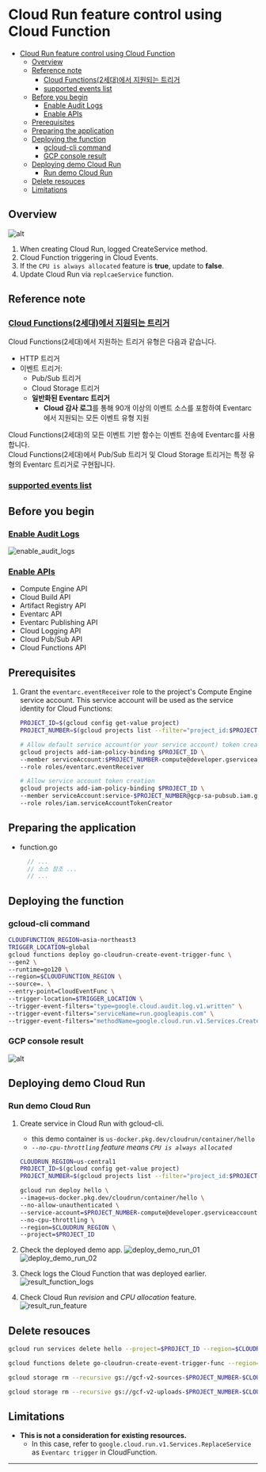# Cloud Run feature control using Cloud Function

- [Cloud Run feature control using Cloud Function](#cloud-run-feature-control-using-cloud-function)
  - [Overview](#overview)
  - [Reference note](#reference-note)
    - [Cloud Functions(2세대)에서 지원되는 트리거](#cloud-functions2세대에서-지원되는-트리거)
    - [supported events list](#supported-events-list)
  - [Before you begin](#before-you-begin)
    - [Enable Audit Logs](#enable-audit-logs)
    - [Enable APIs](#enable-apis)
  - [Prerequisites](#prerequisites)
  - [Preparing the application](#preparing-the-application)
  - [Deploying the function](#deploying-the-function)
    - [gcloud-cli command](#gcloud-cli-command)
    - [GCP console result](#gcp-console-result)
  - [Deploying demo Cloud Run](#deploying-demo-cloud-run)
    - [Run demo Cloud Run](#run-demo-cloud-run)
  - [Delete resouces](#delete-resouces)
  - [Limitations](#limitations)

## Overview

![alt](images/architecture.png)

1. When creating Cloud Run, logged CreateService method.
2. Cloud Function triggering in Cloud Events.
3. If the `CPU is always allocated` feature is **true**, update to **false**.
4. Update Cloud Run via `replcaeService` function.

## Reference note

### [Cloud Functions(2세대)에서 지원되는 트리거](https://cloud.google.com/functions/docs/calling#2nd-gen-triggers)

Cloud Functions(2세대)에서 지원하는 트리거 유형은 다음과 같습니다.

- HTTP 트리거
- 이벤트 트리거:
  - Pub/Sub 트리거
  - Cloud Storage 트리거
  - **일반화된 Eventarc 트리거**
    - **Cloud 감사 로그**를 통해 90개 이상의 이벤트 소스를 포함하여 Eventarc에서 지원되는 모든 이벤트 유형 지원

Cloud Functions(2세대)의 모든 이벤트 기반 함수는 이벤트 전송에 Eventarc를 사용합니다.  
Cloud Functions(2세대)에서 Pub/Sub 트리거 및 Cloud Storage 트리거는 특정 유형의 Eventarc 트리거로 구현됩니다.

### [supported events list](https://cloud.google.com/eventarc/docs/reference/supported-events#cloud-run)

## Before you begin

### [Enable Audit Logs](https://console.cloud.google.com/iam-admin/audit?_ga=2.171696032.1890056829.1682990289-1759029109.1641476240)

![enable_audit_logs](images/enable_audit_logs.png)

### [Enable APIs](https://console.cloud.google.com/flows/enableapi?apiid=compute.googleapis.com%2Ccloudbuild.googleapis.com%2Cartifactregistry.googleapis.com%2Ceventarc.googleapis.com%2Ceventarcpublishing.googleapis.com%2Clogging.googleapis.com%2Cpubsub.googleapis.com%2Ccloudfunctions.googleapis.com&%3Bredirect=https%3A%2F%2Fcloud.google.com%2Ffunctions%2Ftutorials%2Fcloud-audit-logs&hl=ko&_ga=2.9624950.219758434.1682298192-1759029109.1641476240&_gac=1.222353769.1678857054.Cj0KCQjwtsCgBhDEARIsAE7RYh3McYeqwbPqleMhTFMZ8ywZg8RmQPBBPLnpNSQgpeitCwOdpCj_q74aAgndEALw_wcB)

- Compute Engine API
- Cloud Build API
- Artifact Registry API
- Eventarc API
- Eventarc Publishing API
- Cloud Logging API
- Cloud Pub/Sub API
- Cloud Functions API

## Prerequisites

1. Grant the `eventarc.eventReceiver` role to the project's Compute Engine service account. This service account will be used as the service identity for Cloud Functions:

   ```bash
   PROJECT_ID=$(gcloud config get-value project)
   PROJECT_NUMBER=$(gcloud projects list --filter="project_id:$PROJECT_ID" --format='value(project_number)')

   # Allow default service account(or your service account) token creation
   gcloud projects add-iam-policy-binding $PROJECT_ID \
   --member serviceAccount:$PROJECT_NUMBER-compute@developer.gserviceaccount.com \
   --role roles/eventarc.eventReceiver

   # Allow service account token creation
   gcloud projects add-iam-policy-binding $PROJECT_ID \
   --member serviceAccount:service-$PROJECT_NUMBER@gcp-sa-pubsub.iam.gserviceaccount.com \
   --role roles/iam.serviceAccountTokenCreator
   ```

## Preparing the application

- function.go

  ```go
    // ...
    // 소스 참조 ...
    // ...
  ```

## Deploying the function

### gcloud-cli command

```bash
CLOUDFUNCTION_REGION=asia-northeast3
TRIGGER_LOCATION=global
gcloud functions deploy go-cloudrun-create-event-trigger-func \
--gen2 \
--runtime=go120 \
--region=$CLOUDFUNCTION_REGION \
--source=. \
--entry-point=CloudEventFunc \
--trigger-location=$TRIGGER_LOCATION \
--trigger-event-filters="type=google.cloud.audit.log.v1.written" \
--trigger-event-filters="serviceName=run.googleapis.com" \
--trigger-event-filters="methodName=google.cloud.run.v1.Services.CreateService"
```

### GCP console result

![alt](images/deploy_function_01.png)

## Deploying demo Cloud Run

### Run demo Cloud Run

1. Create service in Cloud Run with gcloud-cli.

   - this demo container is `us-docker.pkg.dev/cloudrun/container/hello`
   - _`--no-cpu-throttling` feature means `CPU is always allocated`_

   ```bash
   CLOUDRUN_REGION=us-central1
   PROJECT_ID=$(gcloud config get-value project)
   PROJECT_NUMBER=$(gcloud projects list --filter="project_id:$PROJECT_ID" --format='value(project_number)')

   gcloud run deploy hello \
   --image=us-docker.pkg.dev/cloudrun/container/hello \
   --no-allow-unauthenticated \
   --service-account=$PROJECT_NUMBER-compute@developer.gserviceaccount.com \
   --no-cpu-throttling \
   --region=$CLOUDRUN_REGION \
   --project=$PROJECT_ID
   ```

2. Check the deployed demo app.
   ![deploy_demo_run_01](images/deploy_demo_run_01.png)
   ![deploy_demo_run_02](images/deploy_demo_run_02.png)

3. Check logs the Cloud Function that was deployed earlier.
   ![result_function_logs](images/result_function_logs.png)

4. Check Cloud Run _revision_ and _CPU allocation_ feature.
   ![result_run_feature](images/result_run_feature.png)

## Delete resouces

```bash
gcloud run services delete hello --project=$PROJECT_ID --region=$CLOUDRUN_REGION -q

gcloud functions delete go-cloudrun-create-event-trigger-func --region=$REGION -q

gcloud storage rm --recursive gs://gcf-v2-sources-$PROJECT_NUMBER-$CLOUDFUNCTION_REGION/

gcloud storage rm --recursive gs://gcf-v2-uploads-$PROJECT_NUMBER-$CLOUDFUNCTION_REGION/
```

## Limitations

- **This is not a consideration for existing resources.**
  - In this case, refer to `google.cloud.run.v1.Services.ReplaceService` as `Eventarc trigger` in CloudFunction.

<!--
- (Optinal) Local test
````Bash
curl localhost:8080 \
  -X POST \
    -H "Content-Type: application/json" \
    -H "ce-id: 1234567890" \
    -H "ce-specversion: 1.0" \
    -H "ce-type: google.cloud.audit.log.v1.written" \
    -H "ce-time: 2020-08-08T00:11:44.895529672Z" \
    -H "ce-source: //cloudaudit.googleapis.com/projects/kktae-demo/logs/data_access" \
  -d '{
  "protoPayload": {
    "@type": "type.googleapis.com/google.cloud.audit.AuditLog",
    "authenticationInfo": {
      "principalEmail": "kktae@mz.co.kr"
    },
    "requestMetadata": {
      "callerIp": "221.148.114.22",
      "callerSuppliedUserAgent": "Mozilla/5.0 (Windows NT 10.0; Win64; x64) AppleWebKit/537.36 (KHTML, like Gecko) Chrome/112.0.0.0 Safari/537.36,gzip(gfe),gzip(gfe)",
      "requestAttributes": {
        "time": "2023-04-28T02:26:35.122338Z",
        "auth": {}
      },
      "destinationAttributes": {}
    },
    "serviceName": "run.googleapis.com",
    "methodName": "google.cloud.run.v1.Services.CreateService",
    "authorizationInfo": [
      {
        "resource": "namespaces/kktae-demo/services/hello",
        "permission": "run.services.create",
        "granted": true,
        "resourceAttributes": {}
      }
    ],
    "resourceName": "namespaces/kktae-demo/services/hello",
    "request": {
      "@type": "type.googleapis.com/google.cloud.run.v1.CreateServiceRequest",
      "region": "us-central1",
      "service": {
        "apiVersion": "serving.knative.dev/v1",
        "kind": "Service",
        "metadata": {
          "name": "hello",
          "namespace": "kktae-demo",
          "annotations": {
            "run.googleapis.com/ingress": "internal",
            "run.googleapis.com/client-name": "cloud-console",
            "run.googleapis.com/launch-stage": "ALPHA"
          }
        },
        "spec": {
          "template": {
            "metadata": {
              "name": "hello-00001-wol",
              "annotations": {
                "autoscaling.knative.dev/maxScale": "100",
                "run.googleapis.com/cpu-throttling": "false",
                "run.googleapis.com/client-name": "cloud-console"
              }
            },
            "spec": {
              "containerConcurrency": 80,
              "timeoutSeconds": 300,
              "serviceAccountName": "264172533638-compute@developer.gserviceaccount.com"
            }
          }
        }
      },
      "parent": "projects/kktae-demo/regions/us-central1"
    },
    "response": {
      "@type": "type.googleapis.com/google.cloud.run.v1.Service",
      "apiVersion": "serving.knative.dev/v1",
      "kind": "Service",
      "metadata": {
        "name": "hello",
        "namespace": "264172533638",
        "selfLink": "/apis/serving.knative.dev/v1/namespaces/264172533638/services/hello",
        "uid": "4b761ccc-2dcf-48ba-b93f-f92838dbc071",
        "resourceVersion": "AAX6XDO2Dn4",
        "generation": 1,
        "creationTimestamp": "2023-04-28T02:26:35.057790Z",
        "labels": {
          "cloud.googleapis.com/location": "us-central1"
        },
        "annotations": {
          "run.googleapis.com/client-name": "cloud-console",
          "serving.knative.dev/creator": "kktae@mz.co.kr",
          "serving.knative.dev/lastModifier": "kktae@mz.co.kr",
          "run.googleapis.com/operation-id": "e619b93f-a7a5-45b0-a842-deb22a3bc961",
          "run.googleapis.com/ingress": "internal"
        }
      },
      "status": {},
      "spec": {
        "template": {
          "metadata": {
            "name": "hello-00001-wol",
            "annotations": {
              "run.googleapis.com/client-name": "cloud-console",
              "autoscaling.knative.dev/maxScale": "100",
              "run.googleapis.com/cpu-throttling": "false"
            }
          },
          "spec": {
            "containerConcurrency": 80,
            "timeoutSeconds": 300,
            "serviceAccountName": "264172533638-compute@developer.gserviceaccount.com"
          }
        },
        "traffic": [
          {
            "percent": 100,
            "latestRevision": true
          }
        ]
      }
    },
    "resourceLocation": {
      "currentLocations": ["us-central1"]
    }
  },
  "insertId": "11gv063d3op0",
  "resource": {
    "type": "cloud_run_revision",
    "labels": {
      "configuration_name": "",
      "project_id": "kktae-demo",
      "service_name": "hello",
      "location": "us-central1",
      "revision_name": ""
    }
  },
  "timestamp": "2023-04-28T02:26:34.926034Z",
  "severity": "NOTICE",
  "logName": "projects/kktae-demo/logs/cloudaudit.googleapis.com%2Factivity",
  "receiveTimestamp": "2023-04-28T02:26:35.187328057Z"
}'
```
-->

---
